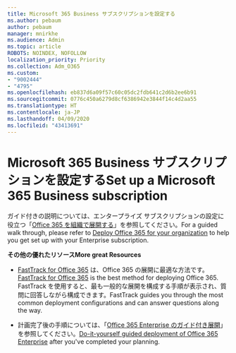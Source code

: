 ```yaml
---
title: Microsoft 365 Business サブスクリプションを設定する
ms.author: pebaum
author: pebaum
manager: mnirkhe
ms.audience: Admin
ms.topic: article
ROBOTS: NOINDEX, NOFOLLOW
localization_priority: Priority
ms.collection: Adm_O365
ms.custom:
- "9002444"
- "4795"
ms.openlocfilehash: eb837d6a09f57c60c05dc2fdb641c2d6b2ee6b91
ms.sourcegitcommit: 0776c450a6279d8cf6386942e3844f14c4d2aa55
ms.translationtype: HT
ms.contentlocale: ja-JP
ms.lasthandoff: 04/09/2020
ms.locfileid: "43413691"
---
```

# <a name="set-up-a-microsoft-365-business-subscription"></a><span data-ttu-id="effa7-102">Microsoft 365 Business サブスクリプションを設定する</span><span class="sxs-lookup"><span data-stu-id="effa7-102">Set up a Microsoft 365 Business subscription</span></span>

<span data-ttu-id="effa7-103">ガイド付きの説明については、エンタープライズ サブスクリプションの設定に役立つ「[Office 365 を組織で展開する](https://docs.microsoft.com/office365/enterprise/setup-overview-for-enterprises)」を参照してください。</span><span class="sxs-lookup"><span data-stu-id="effa7-103">For a guided walk through, please refer to [Deploy Office 365 for your organization](https://docs.microsoft.com/office365/enterprise/setup-overview-for-enterprises) to help you get set up with your Enterprise subscription.</span></span>

<span data-ttu-id="effa7-104">**その他の優れたリソース**</span><span class="sxs-lookup"><span data-stu-id="effa7-104">**More great Resources**</span></span>

- <span data-ttu-id="effa7-105">[FastTrack for Office 365](https://docs.microsoft.com/fasttrack/O365-fasttrack-benefit-for-office-365) は、Office 365 の展開に最適な方法です。</span><span class="sxs-lookup"><span data-stu-id="effa7-105">[FastTrack for Office 365](https://docs.microsoft.com/fasttrack/O365-fasttrack-benefit-for-office-365) is the best method for deploying Office 365.</span></span> <span data-ttu-id="effa7-106">FastTrack を使用すると、最も一般的な展開を構成する手順が表示され、質問に回答しながら構成できます。</span><span class="sxs-lookup"><span data-stu-id="effa7-106">FastTrack guides you through the most common deployment configurations and can answer questions along the way.</span></span> 

- <span data-ttu-id="effa7-107">計画完了後の手順については、「[Office 365 Enterprise のガイド付き展開](https://docs.microsoft.com/office365/enterprise/setup-overview-for-enterprises#do-it-yourself-guided-deployment-of-office-365-enterprise)」を参照してください。</span><span class="sxs-lookup"><span data-stu-id="effa7-107">[Do-it-yourself guided deployment of Office 365 Enterprise](https://docs.microsoft.com/office365/enterprise/setup-overview-for-enterprises#do-it-yourself-guided-deployment-of-office-365-enterprise) after you've completed your planning.</span></span> 

